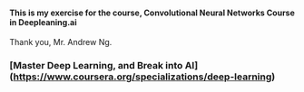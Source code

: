 #### This is my exercise for the course, Convolutional Neural Networks Course in Deepleaning.ai
Thank you, Mr. Andrew Ng.
### [Master Deep Learning, and Break into AI] (https://www.coursera.org/specializations/deep-learning)

